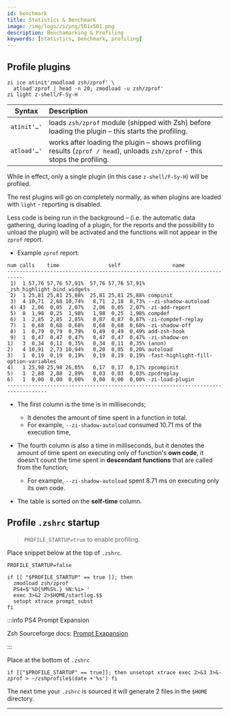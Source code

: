 ```yaml
---
id: benchmark
title: Statistics & Benchmark
image: /img/logo/zi/png/501x501.png
description: Benchamarking & Profiling
keywords: [statistics, benchmark, profiling]
---
```


## Profile plugins

```shell title="~/.zshrc"
zi ice atinit'zmodload zsh/zprof' \
  atload'zprof | head -n 20; zmodload -u zsh/zprof'
zi light z-shell/F-Sy-H
```

| Syntax | Description |
| --- | :-- |
| `atinit'…'` | loads `zsh/zprof` module (shipped with Zsh) before loading the plugin – this starts the profiling. |
| `atload'…'` | works after loading the plugin – shows profiling results (`zprof / head`), unloads `zsh/zprof` - this stops the profiling. |

While in effect, only a single plugin (in this case `z-shell/F-Sy-H`) will be profiled.

The rest plugins will go on completely normally, as when plugins are loaded with `light` - reporting is disabled.

Less code is being run in the background – (i.e. the automatic data gathering, during loading of a plugin, for the reports and the possibility to unload the plugin) will be activated and the functions will not appear in the `zprof` report.

- Example `zprof` report:

```shell {3} title="zprof"
num calls    time                self                 name
---------------------------------------------------------------------------
 1)  1 57,76 57,76 57,91%  57,76 57,76 57,91% _zsh_highlight_bind_widgets
 2)  1 25,81 25,81 25,88%  25,81 25,81 25,88% compinit
 3)  4 10,71  2,68 10,74%   8,71  2,18  8,73% --zi-shadow-autoload
 4) 43  2,06  0,05  2,07%   2,06  0,05  2,07% -zi-add-report
 5)  8  1,98  0,25  1,98%   1,98  0,25  1,98% compdef
 6)  1  2,85  2,85  2,85%   0,87  0,87  0,87% -zi-compdef-replay
 7)  1  0,68  0,68  0,68%   0,68  0,68  0,68% -zi-shadow-off
 8)  1  0,79  0,79  0,79%   0,49  0,49  0,49% add-zsh-hook
 9)  1  0,47  0,47  0,47%   0,47  0,47  0,47% -zi-shadow-on
1)   3  0,34  0,11  0,35%   0,34  0,11  0,35% (anon)
2)   4 10,91  2,73 10,94%   0,20  0,05  0,20% autoload
3)   1  0,19  0,19  0,19%   0,19  0,19  0,19% -fast-highlight-fill-option-variables
4)   1 25,98 25,98 26,05%   0,17  0,17  0,17% zpcompinit
5)   1  2,88  2,88  2,89%   0,03  0,03  0,03% zpcdreplay
6)   1  0,00  0,00  0,00%   0,00  0,00  0,00% -zi-load-plugin
-----------------------------------------------------------------------------------
```

- The first column is the time is in milliseconds;

  - It denotes the amount of time spent in a function in total.
  - For example, `--zi-shadow-autoload` consumed 10.71 ms of the execution time,

- The fourth column is also a time in milliseconds, but it denotes the amount of time spent on executing only of function's **own code**, it doesn't count the time spent in **descendant functions** that are called from the function;

  - For example, `--zi-shadow-autoload` spent 8.71 ms on executing only its own code.

- The table is sorted on the **self-time** column.

## Profile `.zshrc` startup

> `PROFILE_STARTUP=true` to enable profiling.

Place snippet below at the top of `.zshrc`.

```shell title="~/.zshrc"
PROFILE_STARTUP=false

if [[ "$PROFILE_STARTUP" == true ]]; then
  zmodload zsh/zprof
  PS4=$'%D{%M%S%.} %N:%i> '
  exec 3>&2 2>$HOME/startlog.$$
  setopt xtrace prompt_subst
fi
```

:::info PS4 Prompt Expansion

Zsh Sourceforge docs: [Prompt Exapansion][1]

:::

Place at the bottom of `.zshrc`

```shell title="~/.zshrc"
if [["$PROFILE_STARTUP" == true]]; then unsetopt xtrace exec 2>&3 3>&- zprof > ~/zshprofile$(date +'%s') fi
```

The next time your `.zshrc` is sourced it will generate 2 files in the `$HOME` directory.

---

[1]: https://zsh.sourceforge.net/Doc/Release/Prompt-Expansion.html
